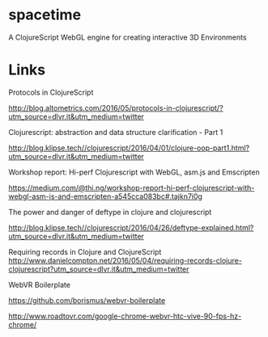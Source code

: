 # spacetime

A ClojureScript WebGL engine for creating interactive 3D Environments

# Links

Protocols in ClojureScript

http://blog.altometrics.com/2016/05/protocols-in-clojurescript/?utm_source=dlvr.it&utm_medium=twitter

Clojurescript: abstraction and data structure clarification - Part 1

http://blog.klipse.tech//clojurescript/2016/04/01/clojure-oop-part1.html?utm_source=dlvr.it&utm_medium=twitter

Workshop report: Hi-perf Clojurescript with WebGL, asm.js and Emscripten

https://medium.com/@thi.ng/workshop-report-hi-perf-clojurescript-with-webgl-asm-js-and-emscripten-a545cca083bc#.tajkn7i0g

The power and danger of deftype in clojure and clojurescript

http://blog.klipse.tech//clojurescript/2016/04/26/deftype-explained.html?utm_source=dlvr.it&utm_medium=twitter

Requiring records in Clojure and ClojureScript
http://www.danielcompton.net/2016/05/04/requiring-records-clojure-clojurescript?utm_source=dlvr.it&utm_medium=twitter

WebVR Boilerplate

https://github.com/borismus/webvr-boilerplate

http://www.roadtovr.com/google-chrome-webvr-htc-vive-90-fps-hz-chrome/
